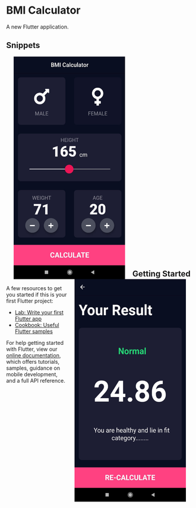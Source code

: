 # BMI Calculator

A new Flutter application.


## Snippets

  <img align="left" src="assets/screen1.jpg" height=600 width=300 title="Screen 1" hspace="20" />
  <img align="right" src="assets/screen2.jpg" height=600 width=300 title="Screen 2" hspace="20"/> 
<br /><br /><br /><br />
<br /><br /><br /><br />
<br /><br /><br /><br />
<br /><br /><br /><br />
<br /><br /><br /><br />
<br /><br /><br /><br />
<br /><br /><br /><br />
<br /><br /><br /><br />



## Getting Started

A few resources to get you started if this is your first Flutter project:

- [Lab: Write your first Flutter app](https://flutter.dev/docs/get-started/codelab)
- [Cookbook: Useful Flutter samples](https://flutter.dev/docs/cookbook)

For help getting started with Flutter, view our
[online documentation](https://flutter.dev/docs), which offers tutorials,
samples, guidance on mobile development, and a full API reference.
